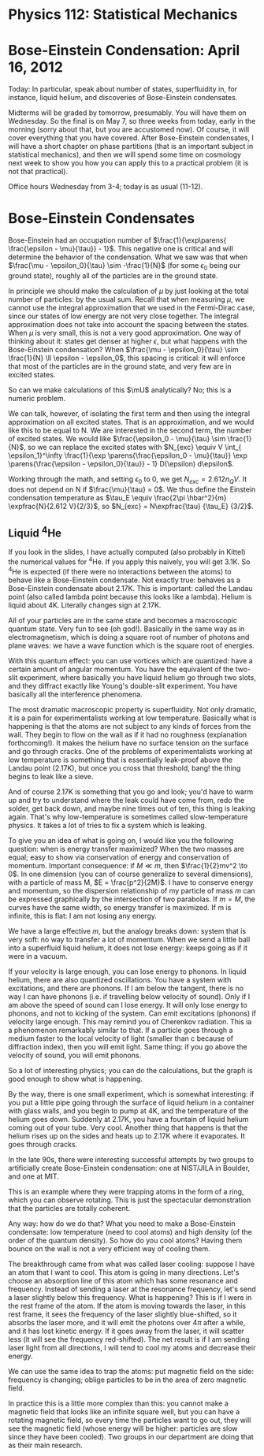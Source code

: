 Physics 112: Statistical Mechanics
==================================
Bose-Einstein Condensation: April 16, 2012
==========================================
Today: In particular, speak about number of states, superfluidity in, for
instance, liquid helium, and discoveries of Bose-Einstein condensates.

Midterms will be graded by tomorrow, presumably. You will have them on
Wednesday. So the final is on May 7, so three weeks from today, early in
the morning (sorry about that, but you are accustomed now). Of course, it
will cover everything that you have covered. After Bose-Einstein
condensates, I will have a short chapter on phase partitions (that is an
important subject in statistical mechanics), and then we will spend some
time on cosmology next week to show you how you can apply this to a
practical problem (it is not that practical).

Office hours Wednesday from 3-4; today is as usual (11-12).

Bose-Einstein Condensates
=========================

Bose-Einstein had an occupation number of $\frac{1}{\exp\parens{
\frac{\epsilon - \mu}{\tau}} - 1}$. This negative one is critical and will
determine the behavior of the condensation. What we saw was that when
$\frac{\mu - \epsilon_0}{\tau} \sim -\frac{1}{N}$ (for some $\epsilon_0$
being our ground state), roughly all of the particles are in the ground
state.

In principle we should make the calculation of $\mu$ by just looking at the
total number of particles: by the usual sum. Recall that when measuring
$\mu$, we cannot use the integral approximation that we used in the
Fermi-Dirac case, since our states of low energy are not very close
together. The integral approximation does not take into account the spacing
between the states. When $\mu$ is very small, this is not a very good
approximation. One way of thinking about it: states get denser at higher
$\epsilon$, but what happens with the Bose-Einstein condensation? When
$\frac{\mu - \epsilon_0}{\tau} \sim \frac{1}{N} \ll \epsilon - \epsilon_0$,
this spacing is critical: it will enforce that most of the particles are in
the ground state, and very few are in excited states.

So can we make calculations of this $\mU$ analytically? No; this is a
numeric problem.

We can talk, however, of isolating the first term and then using the
integral approximation on all excited states. That is an approximation, and
we would like this to be equal to N. We are interested in the second term,
the number of excited states. We would like $\frac{\epsilon_0 - \mu}{\tau}
\sim \frac{1}{N}$, so we can replace the excited states with $N_{exc}
\equiv V \int_{ \epsilon_1}^\infty \frac{1}{\exp \parens{\frac{\epsilon_0 -
\mu}{\tau}} \exp \parens{\frac{\epsilon - \epsilon_0}{\tau}} - 1}
D(\epsilon) d\epsilon$.

Working through the math, and setting $\epsilon_0$ to 0, we get $N_{exc} =
2.612 n_Q V$. It does not depend on N if $\frac{\mu}{\tau} = 0$. We thus
define the Einstein condensation temperature as $\tau_E \equiv \frac{2\pi
\hbar^2}{m} \expfrac{N}{2.612 V}{2/3}$, so $N_{exc} = N\expfrac{\tau}
{\tau_E} {3/2}$.

Liquid $^4$He
-------------
If you look in the slides, I have actually computed (also probably in
Kittel) the numerical values for $^4$He. If you apply this naively, you
will get 3.1K. So $^4$He is expected (if there were no interactions between
the atoms) to behave like a Bose-Einstein condensate. Not exactly true:
behaves as a Bose-Einstein condensate about 2.17K. This is important:
called the Landau point (also called lambda point because this looks like a
lambda). Helium is liquid about 4K. Literally changes sign at 2.17K.

All of your particles are in the same state and becomes a macroscopic
quantum state. Very fun to see (oh god!). Basically in the same way as in
electromagnetism, which is doing a square root of number of photons and
plane waves: we have a wave function which is the square root of energies.

With this quantum effect: you can use vortices which are quantized: have a
certain amount of angular momentum. You have the equivalent of the two-slit
experiment, where basically you have liquid helium go through two slots,
and they diffract exactly like Young's double-slit experiment. You have
basically all the interference phenomena.

The most dramatic macroscopic property is superfluidity. Not only dramatic,
it is a pain for experimentalists working at low temperature. Basically
what is happening is that the atoms are not subject to any kinds of forces
from the wall. They begin to flow on the wall as if it had no roughness
(explanation forthcoming!). It makes the helium have no surface tension on
the surface and go through cracks. One of the problems of experimentalists
working at low temperature is something that is essentially leak-proof
above the Landau point (2.17K), but once you cross that threshold, bang!
the thing begins to leak like a sieve.

And of course 2.17K is something that you go and look; you'd have to warm
up and try to understand where the leak could have come from, redo the
solder, get back down, and maybe nine times out of ten, this thing is
leaking again. That's why low-temperature is sometimes called
slow-temperature physics. It takes a lot of tries to fix a system which is
leaking.

To give you an idea of what is going on, I would like you the following
question: when is energy transfer maximized? When the two masses are equal;
easy to show via conservation of energy and conservation of
momentum. Important consequence: if $M \ll m$, then $\frac{1}{2}mv^2 \to
0$. In one dimension (you can of course generalize to several dimensions),
with a particle of mass M, $E = \frac{p^2}{2M}$. I have to conserve energy
and momentum, so the dispersion relationship of my particle of mass $m$ can
be expressed graphically by the intersection of two parabolas. If $m = M$,
the curves have the same width, so energy transfer is maximized. If m is
infinite, this is flat: I am not losing any energy.

We have a large effective $m$, but the analogy breaks down: system that is
very soft: no way to transfer a lot of momentum. When we send a little ball
into a superfluid liquid helium, it does not lose energy: keeps going as if
it were in a vacuum.

If your velocity is large enough, you can lose energy to phonons. In liquid
helium, there are also quantized oscillations. You have a system with
excitations, and there are phonons. If I am below the tangent, there is no
way I can have phonons (i.e. if travelling below velocity of sound). Only
if I am above the speed of sound can I lose energy. It will only lose
energy to phonons, and not to kicking of the system. Can emit excitations
(phonons) if velocity large enough. This may remind you of Cherenkov
radiation. This ia a phenomenon remarkably similar to that. If a particle
goes through a medium faster to the local velocity of light (smaller than c
because of diffraction index), then you will emit light. Same thing: if you
go above the velocity of sound, you will emit phonons.

So a lot of interesting physics; you can do the calculations, but the graph
is good enough to show what is happening.

By the way, there is one small experiment, which is somewhat interesting:
if you put a little pipe going through the surface of liquid helium in a
container with glass walls, and you begin to pump at 4K, and the
temperature of the helium goes down. Suddenly at 2.17K, you have a fountain
of liquid helium coming out of your tube. Very cool. Another thing that
happens is that the helium rises up on the sides and heats up to 2.17K
where it evaporates. It goes through cracks.

In the late 90s, there were interesting successful attempts by two groups
to artificially create Bose-Einstein condensation: one at NIST/JILA in
Boulder, and one at MIT.

This is an example where they were trapping atoms in the form of a ring,
which you can observe rotating. This is just the spectacular demonstration
that the particles are totally coherent.

Any way: how do we do that? What you need to make a Bose-Einstein
condensate: low temperature (need to cool atoms) and high density (of the
order of the quantum density). So how do you cool atoms? Having them bounce
on the wall is not a very efficient way of cooling them.

The breakthrough came from what was called laser cooling: suppose I have an
atom that I want to cool. This atom is going in many directions. Let's
choose an absorption line of this atom which has some resonance and
frequency. Instead of sending a laser at the resonance frequency, let's
send a laser slightly below this frequency. What is happening? This is if I
were in the rest frame of the atom. If the atom is moving towards the
laser, in this rest frame, it sees the frequency of the laser slightly
blue-shifted, so it absorbs the laser more, and it will emit the photons
over $4\pi$ after a while, and it has lost kinetic energy. If it goes away
from the laser, it will scatter less (it will see the frequency
red-shifted). The net result is if I am sending laser light from all
directions, I will tend to cool my atoms and decrease their energy.

We can use the same idea to trap the atoms: put magnetic field on the side:
frequency is changing; oblige particles to be in the area of zero magnetic
field.

In practice this is a little more complex than this: you cannot make a
magnetic field that looks like an infinite square well, but you can have a
rotating magnetic field, so every time the particles want to go out, they
will see the magnetic field (whose energy will be higher: particles are
slow since they have been cooled). Two groups in our department are doing
that as their main research.
